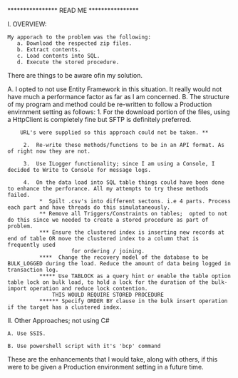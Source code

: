 **************** READ ME ****************

I. OVERVIEW:

    My apporach to the problem was the following:
       a. Download the respected zip files.
       b. Extract contents.
       c. Load contents into SQL.
       d. Execute the stored procedure.

   There are things to be aware ofin my solution.

   A. I opted to not use Entity Framework in this situation. It really would not have much a performance factor as far as I am concerned.
   B. The structure of my program and method could be re-written to follow a Production envirnment setting as follows:
         1.   For the download portion of the files, using a HttpClient is completely fine but SFTP is definitely preferred.
      
        URL's were supplied so this approach could not be taken. **
      
         2.  Re-write these methods/functions to be in an API format. As of right now they are not.
      
         3.  Use ILogger functionality; since I am using a Console, I decided to Write to Console for message logs.

         4.  On the data load into SQL table things could have been done to enhance the perforance. All my attempts to try these methods failed.
              *  Spilt .csv's into different sectons. i.e 4 parts. Process each part and have threads do this simulataneously.
              ** Remove all Triggers/Constraints on tables;  opted to not do this since we needed to create a stored procedure as part of problem.
              *** Ensure the clustered index is inserting new records at end of table OR move the clustered index to a column that is frequently used
                        for ordering / joining.
              ****  Change the recovery model of the database to be BULK_LOGGED during the load. Reduce the amount of data being logged in transaction log.
              ***** Use TABLOCK as a query hint or enable the table option table lock on bulk load, to hold a lock for the duration of the bulk-import operation and reduce lock contention.
                  THIS WOULD REQUIRE STORED PROCEDURE 
              ****** Specify ORDER BY clause in the bulk insert operation if the target has a clustered index.
              

II. Other Approaches; not using C#

    A. Use SSIS.
        
    B. Use powershell script with it's 'bcp' command

These are the enhancements that I would take, along with others, if this were to be given a Production environment setting in a future time.
